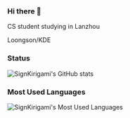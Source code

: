 ### Hi there 👋

CS student studying in Lanzhou

Loongson/KDE

### Status
![SignKirigami's GitHub stats](https://github-readme-stats.vercel.app/api?username=prcups&theme=buefy&show_icons=true)

### Most Used Languages
![SignKirigami's Most Used Languages](https://github-readme-stats.vercel.app/api/top-langs/?username=prcups&layout=compact&show_icons=true&theme=buefy)
